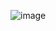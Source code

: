 ![image](https://user-images.githubusercontent.com/94156761/144299060-0e62df5e-451b-46f1-9e31-2a69f11f52df.png)
